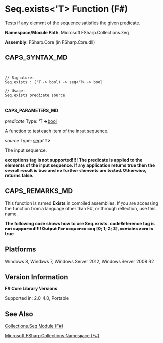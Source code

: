 # Seq.exists<'T> Function (F#)

Tests if any element of the sequence satisfies the given predicate.

**Namespace/Module Path**: Microsoft.FSharp.Collections.Seq

**Assembly**: FSharp.Core (in FSharp.Core.dll)


## CAPS_SYNTAX_MD



```


// Signature:
Seq.exists : ('T -> bool) -> seq<'T> -> bool

// Usage:
Seq.exists predicate source


```



#### CAPS_PARAMETERS_MD
*predicate*
Type: **'T -&gt;**[bool](http://msdn.microsoft.com/en-us/library/89c0cf9c-49ce-4207-a3be-555851a67dd5)


A function to test each item of the input sequence.


*source*
Type: [seq](http://msdn.microsoft.com/en-us/library/2f0c87c6-8a0d-4d33-92a6-10d1d037ce75)**&lt;'T&gt;**


The input sequence.



**exceptions tag is not supported!!!!**
**The predicate is applied to the elements of the input sequence. If any application returns true then the overall result is true and no further elements are tested. Otherwise, returns false.**
## CAPS_REMARKS_MD
This function is named **Exists** in compiled assemblies. If you are accessing the function from a language other than F#, or through reflection, use this name.

**The following code shows how to use Seq.exists.**
<b>codeReference tag is not supported!!!!</b>
**Output**
**For sequence seq [0; 1; 2; 3], contains zero is true**
## Platforms
Windows 8, Windows 7, Windows Server 2012, Windows Server 2008 R2


## Version Information
**F# Core Library Versions**

Supported in: 2.0, 4.0, Portable




## See Also
[Collections.Seq Module &#40;F&#35;&#41;](Collections.Seq+Module+%28F%23%29.md)

[Microsoft.FSharp.Collections Namespace &#40;F&#35;&#41;](Microsoft.FSharp.Collections+Namespace+%28F%23%29.md)

